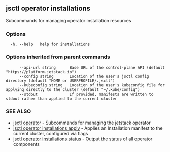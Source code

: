 ## jsctl operator installations

Subcommands for managing operator installation resources

### Options

```
  -h, --help   help for installations
```

### Options inherited from parent commands

```
      --api-url string      Base URL of the control-plane API (default "https://platform.jetstack.io")
      --config string       Location of the user's jsctl config directory (default "HOME or USERPROFILE/.jsctl")
      --kubeconfig string   Location of the user's kubeconfig file for applying directly to the cluster (default "~/.kube/config")
      --stdout              If provided, manifests are written to stdout rather than applied to the current cluster
```

### SEE ALSO

* [jsctl operator](jsctl_operator.md)	 - Subcommands for managing the jetstack operator
* [jsctl operator installations apply](jsctl_operator_installations_apply.md)	 - Applies an Installation manifest to the current cluster, configured via flags
* [jsctl operator installations status](jsctl_operator_installations_status.md)	 - Output the status of all operator components

